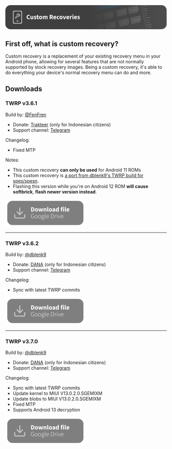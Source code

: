 [![header](/assets/others/recov-header.svg)](https://github.com/Tanmsyffa/fog_documentation/)

## First off, what is custom recovery?
Custom recovery is a replacement of your existing recovery menu in your Android phone, allowing for several features that are not normally supported by stock recovery images. Being a custom recovery, it's able to do everything your device's normal recovery menu can do and more.

## Downloads

### TWRP v3.6.1

Build by: [@FenFren](https://youtube.com/@fenfren)
- Donate: [Trakteer](https://trakteer.id/tip/fenfren) (only for Indonesian citizens)
- Support channel: [Telegram](https://t.me/fen_fren)

Changelog:
- Fixed MTP

Notes:
- This custom recovery **can only be used** for Android 11 ROMs
- This custom recovery is [a port from dblenk9's TWRP build for spes/spesn](https://forum.xda-developers.com/t/redmi-10c-twrp.4449101/post-87063273).
- Flashing this version while you're on Android 12 ROM **will cause softbrick**, **flash newer version instead**.

<a href="https://drive.google.com/file/d/1mhrghxQCiHmhpYKZqKMHxzb82v9cVvrp/view?usp=share_link"><img src="/assets/download/gdrive.svg" alt="Download TWRP v3.6.1" width="250" height="87"></a>

---

### TWRP v3.6.2

Build by: [@dblenk9](https://github.com/boedhack99)
- Donate: [DANA](https://link.dana.id/qr/9dtkj3y) (only for Indonesian citizens)
- Support channel: [Telegram](https://t.me/diskusiromlah)

Changelog:
- Sync with latest TWRP commits

<a href="https://drive.google.com/file/d/1AvzVHsGdy2EGjXXzn2Cup5phvCokHUdl/view?usp=share_link"><img src="/assets/download/gdrive.svg" alt="Download TWRP v3.6.2" width="250" height="87"></a>

---

### TWRP v3.7.0

Build by: [@dblenk9](https://github.com/boedhack99)
- Donate: [DANA](https://link.dana.id/qr/9dtkj3y) (only for Indonesian citizens)
- Support channel: [Telegram](https://t.me/diskusiromlah)

Changelog:
- Sync with latest TWRP commits
- Update kernel to MIUI V13.0.2.0.SGEMIXM
- Update blobs to MIUI V13.0.2.0.SGEMIXM
- Fixed MTP
- Supports Android 13 decryption

<a href="https://drive.google.com/file/d/1vaOBvXv477Yb9wOhekCuHOLPVmpcVRxx/view?usp=share_link"><img src="/assets/download/gdrive.svg" alt="Download TWRP v3.7.0" width="250" height="87"></a>
